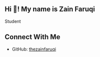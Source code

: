 <h2 align="left">Hi 👋! My name is Zain Faruqi</h2>

Student


## Connect With Me
- GitHub: [thezainfaruqi](https://github.com/thezainfaruqi)


